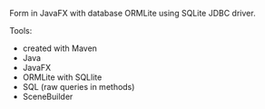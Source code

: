 Form in JavaFX with database ORMLite using SQLite JDBC driver.

Tools:
- created with Maven
- Java
- JavaFX 
- ORMLite with SQLlite
- SQL (raw queries in methods)
- SceneBuilder
